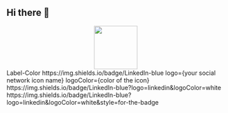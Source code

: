 ## Hi there 👋
<div id="header" align="center">
  <img src="https://media.giphy.com/media/M9gbBd9nbDrOTu1Mqx/giphy.gif" width="100"/>
</div>
Label-Color
https://img.shields.io/badge/LinkedIn-blue
logo={your social network icon name}
logoColor={color of the icon}
https://img.shields.io/badge/LinkedIn-blue?logo=linkedin&logoColor=white
https://img.shields.io/badge/LinkedIn-blue?logo=linkedin&logoColor=white&style=for-the-badge
<!--
**Khush1009i/khush1009i** is a ✨ _special_ ✨ repository because its `README.md` (this file) appears on your GitHub profile.

Here are some ideas to get you started:

- 🔭 I’m currently working on ...
- 🌱 I’m currently learning ...
- 👯 I’m looking to collaborate on ...
- 🤔 I’m looking for help with ...
- 💬 Ask me about ...
- 📫 How to reach me: ...
- 😄 Pronouns: ...
- ⚡ Fun fact: ...
-->
